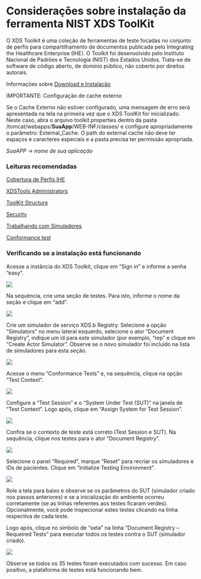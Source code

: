 # Considerações sobre instalação da ferramenta NIST XDS ToolKit


O XDS Toolkit é uma coleção de ferramentas de teste focadas no conjunto de perfis para compartilhamento de documentos publicada pelo Integrating the Healthcare Enterprise (IHE). O Toolkit foi desenvolvido pelo Instituto Nacional de Padrões e Tecnologia (NIST) dos Estados Unidos. Trata-se de software de código aberto, de domínio público, não coberto por direitos autorais.

Informações sobre [Download e Instalação](https://github.com/usnistgov/iheos-toolkit2/wiki/installing)


IMPORTANTE: Configuração de cache externo

Se o Cache Externo não estiver configurado, uma mensagem de erro será apresentada na tela na primeira vez que o XDS ToolKit for inicializado. Neste caso, abra o arquivo toolkit.properties dentro da pasta /tomcat/webapps/**SuaApp**/WEB-INF/classes/ e configure apropriadamente o parâmetro: External_Cache.
O path do external cache não deve ter espaços e caracteres especiais e a pasta precisa ter permissão apropriada.

_SuaAPP -> nome de sua aplicação_

### Leituras recomendadas

[Cobertura de Perfis IHE](
https://github.com/usnistgov/iheos-toolkit2/wiki/Profile-Coverage)

[XDSTools Administrators](
https://github.com/usnistgov/iheos-toolkit2/wiki/XDSTools-Administrators)

[ToolKit Structure](
https://github.com/usnistgov/iheos-toolkit2/wiki/Toolkit-Structure)

[Security](
https://github.com/usnistgov/iheos-toolkit2/wiki/Security)

[Trabalhando com Simuladores](
https://github.com/usnistgov/iheos-toolkit2/wiki/Using-simulators-instead-of-the-old-Public-Registry-server)

[Conformance test](
https://github.com/usnistgov/iheos-toolkit2/wiki/Conformance-Test-Tool)


### Verificando se a instalação está funcionando

Acesse a instância do XDS Toolkit, clique em “Sign in” e informe a senha “easy”.

![](./media/image2-1.png)

Na sequência, crie uma seção de testes. Para isto, informe o nome da seção e clique em “add”.

![](./media/image2-2.png)

Crie um simulador de serviço XDS.b Registry. Selecione a opção “Simulators” no menu lateral esquerdo, selecione o ator “Document Registry”, indique um id para este simulador (por exemplo, “rep” e clique em “Create Actor Simulator”. Observe se o novo simulador foi incluído na lista de simuladores para esta seção.

![](./media/image2-3.png)

Acesse o menu “Conformance Tests” e, na sequência, clique na opção “Test Context”.


![](./media/image2-4.png)

Configure a “Test Session” e o “System Under Test (SUT)” na janela de “Test Context”. Logo após, clique em “Assign System for Test Session”.


![](./media/image2-5.png)

Confira se o contexto de teste está correto (Test Session e SUT).  Na sequência, clique nos testes para o ator “Document Registry”.


![](./media/image2-6.png)

Selecione o panel “Required”, marque “Reset” para recriar os simuladores e IDs de pacientes. Clique em “Initialize Testing Environment”.


![](./media/image2-7.png)


Role a tela para baixo e observe se os parâmetros do SUT (simulador criado nos passos anteriores) e se a inicialização do ambiente ocorreu corretamente (se as linhas referentes aos testes ficaram verdes). Opcionalmente, você pode inspecionar estes testes clicando na linha respectiva de cada teste. 

Logo após, clique no simbolo de “seta” na linha “Document Registry – Requeired Tests” para executar todos os testes contra o SUT (simulador criado).

![](./media/image2-8.png)

Observe se todos os 35 testes foram executados com sucesso. Em caso positivo, a plataforma de testes está funcionando bem.